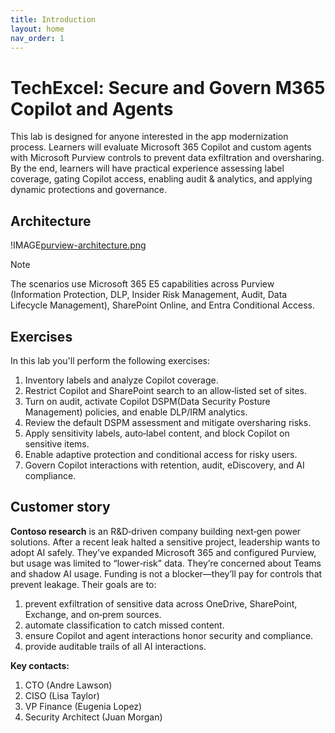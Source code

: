 ```yaml
---
title: Introduction
layout: home
nav_order: 1
---
```


# TechExcel: Secure and Govern M365 Copilot and Agents

This lab is designed for anyone interested in the app modernization process. Learners will evaluate Microsoft 365 Copilot and custom agents with Microsoft Purview controls to prevent data exfiltration and oversharing. By the end, learners will have practical experience assessing label coverage, gating Copilot access, enabling audit & analytics, and applying dynamic protections and governance.

## Architecture
!IMAGE[purview-architecture.png](images/purview-architecture.png)

> [!note]
> The scenarios use Microsoft 365 E5 capabilities across Purview (Information Protection, DLP, Insider Risk Management, Audit, Data Lifecycle Management), SharePoint Online, and Entra Conditional Access.

## Exercises
In this lab you'll perform the following exercises:
1. Inventory labels and analyze Copilot coverage.
1. Restrict Copilot and SharePoint search to an allow‑listed set of sites.
1. Turn on audit, activate Copilot DSPM(Data Security Posture Management) policies, and enable DLP/IRM analytics.
1. Review the default DSPM assessment and mitigate oversharing risks.
1. Apply sensitivity labels, auto‑label content, and block Copilot on sensitive items.
1. Enable adaptive protection and conditional access for risky users.
1. Govern Copilot interactions with retention, audit, eDiscovery, and AI compliance.

## Customer story
**Contoso research** is an R&D‑driven company building next‑gen power solutions. After a recent leak halted a sensitive project, leadership wants to adopt AI safely. They’ve expanded Microsoft 365 and configured Purview, but usage was limited to “lower‑risk” data. They’re concerned about Teams and shadow AI usage. Funding is not a blocker—they’ll pay for controls that prevent leakage. Their goals are to:
1. prevent exfiltration of sensitive data across OneDrive, SharePoint, Exchange, and on‑prem sources.
1. automate classification to catch missed content.
1. ensure Copilot and agent interactions honor security and compliance.
1. provide auditable trails of all AI interactions.

**Key contacts:**
1. CTO (Andre Lawson)
1. CISO (Lisa Taylor)
1. VP Finance (Eugenia Lopez)
1. Security Architect (Juan Morgan)
